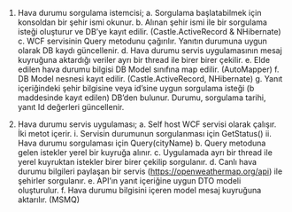 1.	Hava durumu sorgulama istemcisi; 
a.	Sorgulama başlatabilmek için konsoldan bir şehir ismi okunur.
b.	Alınan şehir ismi ile bir sorgulama isteği oluşturur ve DB’ye kayıt edilir. (Castle.ActiveRecord & NHibernate)
c.	WCF servisinin Query metodunu çağırılır. Yanıtın durumuna uygun olarak DB kaydı güncellenir.
d.	Hava durumu servis uygulamasının mesaj kuyruğuna aktardığı veriler ayrı bir thread ile birer birer çekilir.
e.	Elde edilen hava durumu bilgisi DB Model sınıfına map edilir. (AutoMapper)
f.	DB Model nesnesi kayıt edilir. (Castle.ActiveRecord, NHibernate)
g.	Yanıt içeriğindeki şehir bilgisine veya id’sine uygun sorgulama isteği (b maddesinde kayıt edilen) DB’den bulunur. Durumu, sorgulama tarihi, yanıt Id değerleri güncellenir.


2.	Hava durumu servis uygulaması;
a.	Self host WCF servisi olarak çalışır. İki metot içerir. 
i.	Servisin durumunun sorgulanması için GetStatus()
ii.	Hava durumu sorgulaması için Query(cityName)
b.	Query metoduna gelen istekler yerel bir kuyruğa alınır.
c.	Uygulamada ayrı bir thread ile yerel kuyruktan istekler birer birer çekilip sorgulanır.
d.	Canlı hava durumu bilgileri paylaşan bir servis (https://openweathermap.org/api) ile şehirler sorgulanır.
e.	API’ın yanıt içeriğine uygun DTO modeli oluşturulur.
f.	Hava durumu bilgisini içeren model mesaj kuyruğuna aktarılır. (MSMQ)
 
